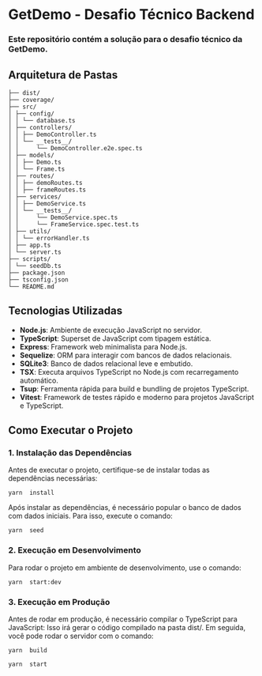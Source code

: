 # GetDemo - Desafio Técnico  Backend

### Este repositório contém a solução para o desafio técnico da GetDemo.

## Arquitetura de Pastas

```
├── dist/
├── coverage/
├── src/
│ ├── config/
│ │ └── database.ts
│ ├── controllers/
│ │ ├── DemoController.ts
│ │ └── __tests__/
│ │     └── DemoController.e2e.spec.ts
│ ├── models/
│ │ ├── Demo.ts
│ │ └── Frame.ts
│ ├── routes/
│ │ ├── demoRoutes.ts
│ │ ├── frameRoutes.ts
│ ├── services/
│ │ ├── DemoService.ts
│ │ └── __tests__/
│ │     └── DemoService.spec.ts
│ │     └── FrameService.spec.test.ts
│ ├── utils/
│ │ └── errorHandler.ts
│ ├── app.ts
│ └── server.ts
├── scripts/
│ └── seedDb.ts
├── package.json
├── tsconfig.json 
└── README.md
```

## Tecnologias Utilizadas

- **Node.js**: Ambiente de execução JavaScript no servidor.
- **TypeScript**: Superset de JavaScript com tipagem estática.
- **Express**: Framework web minimalista para Node.js.
- **Sequelize**: ORM para interagir com bancos de dados relacionais.
- **SQLite3**: Banco de dados relacional leve e embutido.
- **TSX**: Executa arquivos TypeScript no Node.js com recarregamento automático.
- **Tsup**: Ferramenta rápida para build e bundling de projetos TypeScript.
- **Vitest**: Framework de testes rápido e moderno para projetos JavaScript e TypeScript.


## Como Executar o Projeto

### 1. Instalação das Dependências

Antes de executar o projeto, certifique-se de instalar todas as dependências necessárias:


```
yarn  install
```

Após instalar as dependências, é necessário popular o banco de dados com dados iniciais. Para isso, execute o comando:


```
yarn  seed
```

### 2. Execução em Desenvolvimento

Para rodar o projeto em ambiente de desenvolvimento, use o comando:


```
yarn  start:dev
```

### 3. Execução em Produção

Antes de rodar em produção, é necessário compilar o TypeScript para JavaScript: Isso irá gerar o código compilado na pasta dist/. Em seguida, você pode rodar o servidor com o comando:


```
yarn  build
```

```
yarn  start
```

